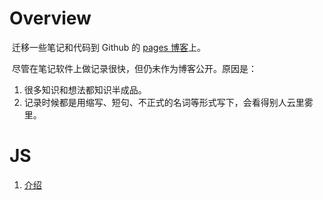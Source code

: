 # Overview

​        迁移一些笔记和代码到 Github 的 [pages 博客](https://makeng.github.io/blog/)上。

​        尽管在笔记软件上做记录很快，但仍未作为博客公开。原因是：

1. 很多知识和想法都知识半成品。
2. 记录时候都是用缩写、短句、不正式的名词等形式写下，会看得别人云里雾里。



# JS

1. [介绍](./js/javascript.md)
